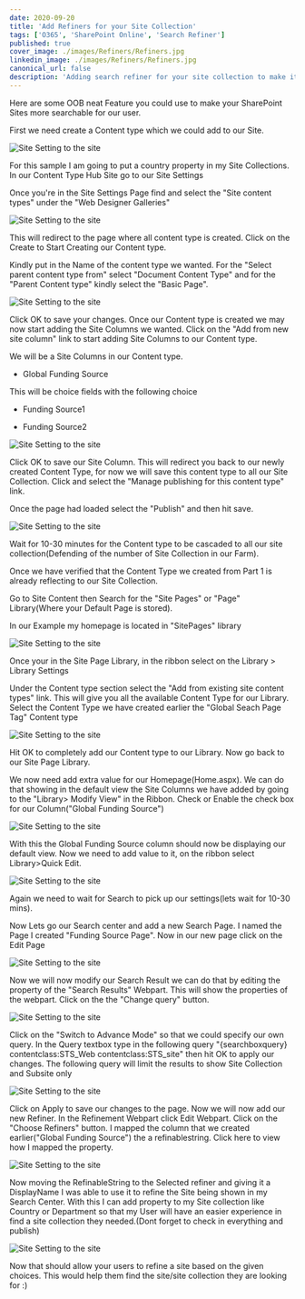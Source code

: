 ```yaml
---
date: 2020-09-20
title: 'Add Refiners for your Site Collection'
tags: ['O365', 'SharePoint Online', 'Search Refiner']
published: true
cover_image: ./images/Refiners/Refiners.jpg
linkedin_image: ./images/Refiners/Refiners.jpg
canonical_url: false
description: 'Adding search refiner for your site collection to make it more searchable for our users.'
---
```


Here are some OOB neat Feature you could use to make your SharePoint Sites more searchable for our user.

First we need create a Content type which we could add to our Site.

![Site Setting to the site](./images/Refiners/0.jpg)

For this sample I am going to put a country property in my Site Collections. In our Content Type Hub Site go to our Site Settings

Once you're in the Site Settings Page find and select the "Site content types" under the "Web Designer Galleries"

![Site Setting to the site](./images/Refiners/1.jpg)

This will redirect to the page where all content type is created. Click on the Create to Start Creating our Content type.

Kindly put in the Name of the content type we wanted. For the "Select parent content type from" select "Document Content Type" and for the "Parent Content type" kindly select the "Basic Page".

![Site Setting to the site](./images/Refiners/2.jpg)

Click OK to save your changes. Once our Content type is created we may now start adding the Site Columns we wanted. Click on the "Add from new site column" link to start adding Site Columns to our Content type.

We will be a Site Columns in our Content type.

- Global Funding Source

This will be choice fields with the following choice

- Funding Source1

- Funding Source2

![Site Setting to the site](./images/Refiners/3.jpg)

Click OK to save our Site Column. This will redirect you back to our newly created Content Type, for now we will save this content type to all our Site Collection. Click and select the "Manage publishing for this content type" link.

Once the page had loaded select the "Publish" and then hit save.

![Site Setting to the site](./images/Refiners/4.jpg)

Wait for 10-30 minutes for the Content type to be cascaded to all our site collection(Defending of the number of Site Collection in our Farm).

Once we have verified that the Content Type we created from Part 1 is already reflecting to our Site Collection.

Go to Site Content then Search for the "Site Pages" or "Page" Library(Where your Default Page is stored).

In our Example my homepage is located in "SitePages" library

![Site Setting to the site](./images/Refiners/5.jpg)

Once your in the Site Page Library, in the ribbon select on the Library > Library Settings

Under the Content type section select the "Add from existing site content types" link. This will give you all the available Content Type for our Library. Select the Content Type we have created earlier the "Global Seach Page Tag" Content type

![Site Setting to the site](./images/Refiners/6.jpg)

Hit OK to completely add our Content type to our Library. Now go back to our Site Page Library.

We now need add extra value for our Homepage(Home.aspx). We can do that showing in the default view the Site Columns we have added by going to the "Library> Modify View" in the Ribbon. Check or Enable the check box for our Column("Global Funding Source")

![Site Setting to the site](./images/Refiners/7.jpg)

With this the Global Funding Source column should now be displaying our default view. Now we need to add value to it, on the ribbon select Library>Quick Edit.

![Site Setting to the site](./images/Refiners/8.jpg)

Again we need to wait for Search to pick up our settings(lets wait for 10-30 mins).

Now Lets go our Search center and add a new Search Page. I named the Page I created "Funding Source Page". Now in our new page click on the Edit Page

![Site Setting to the site](./images/Refiners/9.jpg)

Now we will now modify our Search Result we can do that by editing the property of the "Search Results" Webpart. This will show the properties of the webpart. Click on the the "Change query" button.

![Site Setting to the site](./images/Refiners/10.jpg)

Click on the "Switch to Advance Mode" so that we could specify our own query. In the Query textbox type in the following query "{searchboxquery} contentclass:STS_Web contentclass:STS_site" then hit OK to apply our changes. The following query will limit the results to show Site Collection and Subsite only

![Site Setting to the site](./images/Refiners/11.jpg)

Click on Apply to save our changes to the page. Now we will now add our new Refiner. In the Refinement Webpart click Edit Webpart. Click on the "Choose Refiners" button. I mapped the column that we created earlier("Global Funding Source") the a refinablestring. Click here to view how I mapped the property.

![Site Setting to the site](./images/Refiners/12.jpg)

Now moving the RefinableString to the Selected refiner and giving it a DisplayName I was able to use it to refine the Site being shown in my Search Center. With this I can add property to my Site collection like Country or Department so that my User will have an easier experience in find a site collection they needed.(Dont forget to check in everything and publish)

![Site Setting to the site](./images/Refiners/13.jpg)

Now that should allow your users to refine a site based on the given choices. This would help them find the site/site collection they are looking for :)
